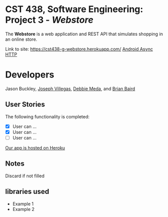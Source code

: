 # CST 438, Software Engineering: Project 3 - *Webstore*

The **Webstore** is a web application and REST API that simulates
shopping in an online store.

Link to site: https://cst438-g-webstore.herokuapp.com/
[Android Async HTTP](https://github.com/codepath/CPAsyncHttpClient)
# Developers
Jason Buckley, 
[Joseph Villegas](https://github.com/Joseph-Villegas), 
[Debbie Meda](https://github.com/bitmonst3r), and 
[Brian Baird](https://github.com/BrianCSUMB)

## User Stories

The following functionality is completed:

- [x] User can ...
- [x] User can ...
- [ ] User can ...

<a class="link" 
   href="https://github.com/JasonBuckley/CST438_Project2" 
   target="_blank"
   aria-label="View source on GitHub">
   Our app is hosted on Heroku <i class="fa fa-github" aria-hidden="true"></i>
</a>

## Notes
Discard if not filled

## libraries used

- Example 1
- Example 2

